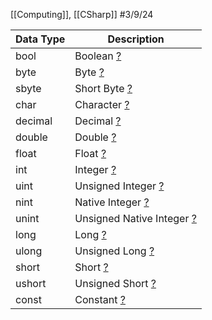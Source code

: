 [[Computing]], [[CSharp]] 
#3/9/24

| Data Type | Description                                                  |
| --------- | ------------------------------------------------------------ |
| bool      | Boolean [?](Booleans.md)                                        |
| byte      | Byte [?](Bytes.md)                                              |
| sbyte     | Short Byte [?](Short%20Bytes.md)                             |
| char      | Character [?](Characters.md)                                    |
| decimal   | Decimal [?](Decimals.md)                                        |
| double    | Double [?](Doubles.md)                                          |
| float     | Float [?](Floats.md)                                            |
| int       | Integer [?](Integers.md)                                        |
| uint      | Unsigned Integer [?](Unsigned%20Integers.md)                 |
| nint      | Native Integer [?](Native%20Integers.md)                     |
| unint     | Unsigned Native Integer [?](Unsigned%20Native%20Integers.md) |
| long      | Long [?](Long%20Variables.md)                                |
| ulong     | Unsigned Long [?](Unsigned%20Long%20Variables.md)            |
| short     | Short [?](Short%20Variables.md)                              |
| ushort    | Unsigned Short [?](Unsigned%20Short%20Variables.md)          |
| const     | Constant [?](Constants.md)                                      |

